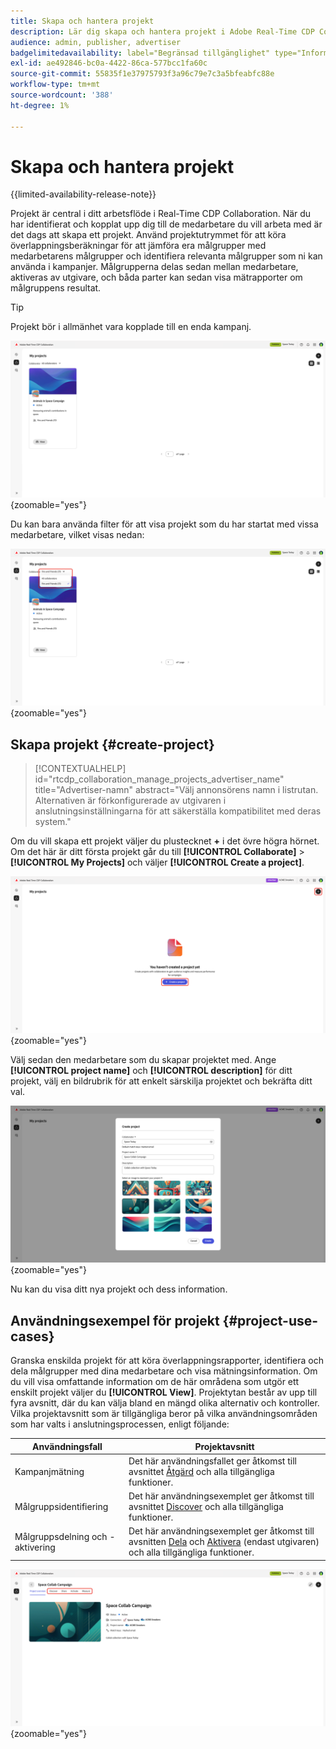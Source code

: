 ```yaml
---
title: Skapa och hantera projekt
description: Lär dig skapa och hantera projekt i Adobe Real-Time CDP Collaboration
audience: admin, publisher, advertiser
badgelimitedavailability: label="Begränsad tillgänglighet" type="Informative" url="https://helpx.adobe.com/legal/product-descriptions/real-time-customer-data-platform-collaboration.html newtab=true"
exl-id: ae492846-bc0a-4422-86ca-577bcc1fa60c
source-git-commit: 55835f1e37975793f3a96c79e7c3a5bfeabfc88e
workflow-type: tm+mt
source-wordcount: '388'
ht-degree: 1%

---
```


# Skapa och hantera projekt

{{limited-availability-release-note}}

Projekt är central i ditt arbetsflöde i Real-Time CDP Collaboration. När du har identifierat och kopplat upp dig till de medarbetare du vill arbeta med är det dags att skapa ett projekt. Använd projektutrymmet för att köra överlappningsberäkningar för att jämföra era målgrupper med medarbetarens målgrupper och identifiera relevanta målgrupper som ni kan använda i kampanjer. Målgrupperna delas sedan mellan medarbetare, aktiveras av utgivare, och båda parter kan sedan visa mätrapporter om målgruppens resultat.

>[!TIP]
>
>Projekt bör i allmänhet vara kopplade till en enda kampanj.

![Visa alla projekt, ofiltrerade.](/help/assets/collaborate/manage-view-projects/projects-overview-page.png){zoomable="yes"}

Du kan bara använda filter för att visa projekt som du har startat med vissa medarbetare, vilket visas nedan:

![Filtrerad vy över projekt med en medarbetare.](/help/assets/collaborate/manage-view-projects/filtered-project-view.png){zoomable="yes"}

## Skapa projekt {#create-project}

>[!CONTEXTUALHELP]
>id="rtcdp_collaboration_manage_projects_advertiser_name"
>title="Advertiser-namn"
>abstract="Välj annonsörens namn i listrutan. Alternativen är förkonfigurerade av utgivaren i anslutningsinställningarna för att säkerställa kompatibilitet med deras system."

Om du vill skapa ett projekt väljer du plustecknet **+** i det övre högra hörnet. Om det här är ditt första projekt går du till **[!UICONTROL Collaborate]** > **[!UICONTROL My Projects]** och väljer **[!UICONTROL Create a project]**.

![Välj plustecken eller Skapa ett projekt för att konfigurera ett nytt projekt.](/help/assets/collaborate/manage-view-projects/create-project.png){zoomable="yes"}

Välj sedan den medarbetare som du skapar projektet med. Ange **[!UICONTROL project name]** och **[!UICONTROL description]** för ditt projekt, välj en bildrubrik för att enkelt särskilja projektet och bekräfta ditt val.

![Obligatoriska alternativ för att konfigurera ett nytt projekt](/help/assets/collaborate/manage-view-projects/create-project-required-info.png){zoomable="yes"}

Nu kan du visa ditt nya projekt och dess information.

## Användningsexempel för projekt {#project-use-cases}

Granska enskilda projekt för att köra överlappningsrapporter, identifiera och dela målgrupper med dina medarbetare och visa mätningsinformation. Om du vill visa omfattande information om de här områdena som utgör ett enskilt projekt väljer du **[!UICONTROL View]**. Projektytan består av upp till fyra avsnitt, där du kan välja bland en mängd olika alternativ och kontroller. Vilka projektavsnitt som är tillgängliga beror på vilka användningsområden som har valts i anslutningsprocessen, enligt följande:

| Användningsfall | Projektavsnitt |
| --- | --- |
| Kampanjmätning | Det här användningsfallet ger åtkomst till avsnittet [Åtgärd](/help/guide/collaborate/measure.md) och alla tillgängliga funktioner. |
| Målgruppsidentifiering | Det här användningsexemplet ger åtkomst till avsnittet [Discover](/help/guide/collaborate/discover.md) och alla tillgängliga funktioner. |
| Målgruppsdelning och -aktivering | Det här användningsexemplet ger åtkomst till avsnitten [Dela](/help/guide/collaborate/share.md) och [Aktivera](/help/guide/collaborate/activate.md) (endast utgivaren) och alla tillgängliga funktioner. |

![Projektvyn med tillgängliga avsnitt markerade.](/help/assets/collaborate/manage-view-projects/project-sections.png){zoomable="yes"}

